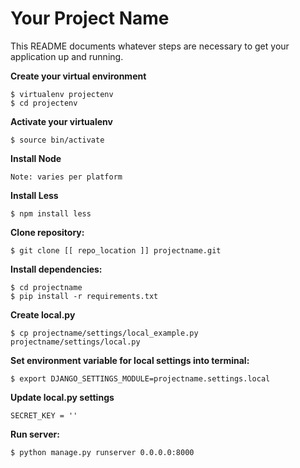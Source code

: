 Your Project Name
=================

This README documents whatever steps are necessary to get your application up and running.

**Create your virtual environment**
    
    $ virtualenv projectenv
    $ cd projectenv
    
**Activate your virtualenv**
    
    $ source bin/activate

**Install Node**

    Note: varies per platform

**Install Less**

    $ npm install less

**Clone repository:**
    
    $ git clone [[ repo_location ]] projectname.git

**Install dependencies:**

    $ cd projectname
    $ pip install -r requirements.txt

**Create local.py**
    
    $ cp projectname/settings/local_example.py projectname/settings/local.py
    
**Set environment variable for local settings into terminal:**

    $ export DJANGO_SETTINGS_MODULE=projectname.settings.local

**Update local.py settings**

    SECRET_KEY = ''

    
**Run server:**

    $ python manage.py runserver 0.0.0.0:8000
